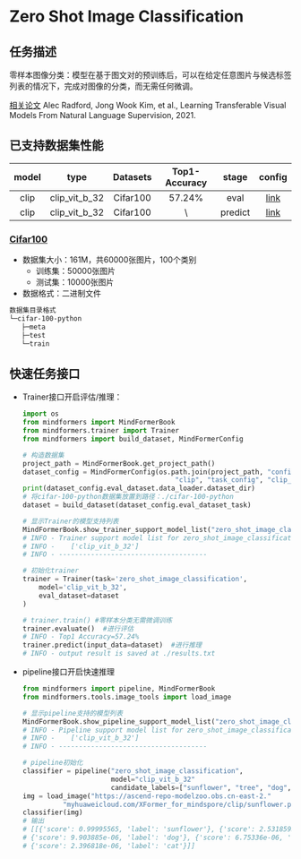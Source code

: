 # Zero Shot Image Classification

## 任务描述

零样本图像分类：模型在基于图文对的预训练后，可以在给定任意图片与候选标签列表的情况下，完成对图像的分类，而无需任何微调。

[相关论文](https://arxiv.org/abs/2103.00020) Alec Radford, Jong Wook Kim, et al., Learning Transferable Visual Models From Natural Language Supervision, 2021.

## 已支持数据集性能

| model |     type      | Datasets | Top1-Accuracy |   stage    |                                     config                                     |
|:-----:|:-------------:|:--------:|:-------------:|:----------:|:------------------------------------------------------------------------------:|
| clip  | clip_vit_b_32 | Cifar100 |    57.24%     |    eval    |  [link](../../configs/clip/run_clip_vit_b_32_zero_shot_image_classification_cifar100.yaml)   |
| clip  | clip_vit_b_32 | Cifar100 |       \       |  predict   | [link](../../configs/clip/run_clip_vit_b_32_zero_shot_image_classification_cifar100.yaml) |

### [Cifar100](http://www.cs.toronto.edu/~kriz/cifar-100-python.tar.gz)

- 数据集大小：161M，共60000张图片，100个类别
    - 训练集：50000张图片
    - 测试集：10000张图片
- 数据格式：二进制文件

 ```bash
数据集目录格式
└─cifar-100-python
    ├─meta
    ├─test  
    └─train  
 ```

## 快速任务接口

- Trainer接口开启评估/推理：

  ```python
  import os
  from mindformers import MindFormerBook
  from mindformers.trainer import Trainer
  from mindformers import build_dataset, MindFormerConfig

  # 构造数据集
  project_path = MindFormerBook.get_project_path()
  dataset_config = MindFormerConfig(os.path.join(project_path, "configs",
                                        "clip", "task_config", "clip_cifar100_dataset.yaml"))
  print(dataset_config.eval_dataset.data_loader.dataset_dir)
  # 将cifar-100-python数据集放置到路径：./cifar-100-python
  dataset = build_dataset(dataset_config.eval_dataset_task)

  # 显示Trainer的模型支持列表
  MindFormerBook.show_trainer_support_model_list("zero_shot_image_classification")
  # INFO - Trainer support model list for zero_shot_image_classification task is:
  # INFO -    ['clip_vit_b_32']
  # INFO - -------------------------------------

  # 初始化trainer
  trainer = Trainer(task='zero_shot_image_classification',
      model='clip_vit_b_32',
      eval_dataset=dataset
  )

  # trainer.train() #零样本分类无需微调训练
  trainer.evaluate()  #进行评估
  # INFO - Top1 Accuracy=57.24%
  trainer.predict(input_data=dataset)  #进行推理
  # INFO - output result is saved at ./results.txt
  ```

- pipeline接口开启快速推理

  ```python
  from mindformers import pipeline, MindFormerBook
  from mindformers.tools.image_tools import load_image

  # 显示pipeline支持的模型列表
  MindFormerBook.show_pipeline_support_model_list("zero_shot_image_classification")
  # INFO - Pipeline support model list for zero_shot_image_classification task is:
  # INFO -    ['clip_vit_b_32']
  # INFO - -------------------------------------

  # pipeline初始化
  classifier = pipeline("zero_shot_image_classification",
                        model="clip_vit_b_32"
                        candidate_labels=["sunflower", "tree", "dog", "cat", "toy"])
  img = load_image("https://ascend-repo-modelzoo.obs.cn-east-2."
            "myhuaweicloud.com/XFormer_for_mindspore/clip/sunflower.png")
  classifier(img)
  # 输出
  # [[{'score': 0.99995565, 'label': 'sunflower'}, {'score': 2.5318595e-05, 'label': 'toy'},
  # {'score': 9.903885e-06, 'label': 'dog'}, {'score': 6.75336e-06, 'label': 'tree'},
  # {'score': 2.396818e-06, 'label': 'cat'}]]
  ```
